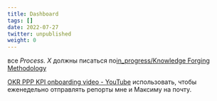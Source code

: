 ```yaml
---
title: Dashboard
tags: []
date: 2022-07-27
twitter: unpublished
weight: 0
---
```


все *Process. X* должны писаться по[in_progress/Knowledge Forging Methodology](..\Knowledge%20Forging%20Methodology.md)

[OKR PPP KPI onboarding video - YouTube](https://youtu.be/7L5QEgq-41o?t=209) использовать, чтобы еженедельно отправлять репорты мне и Максиму на почту.
